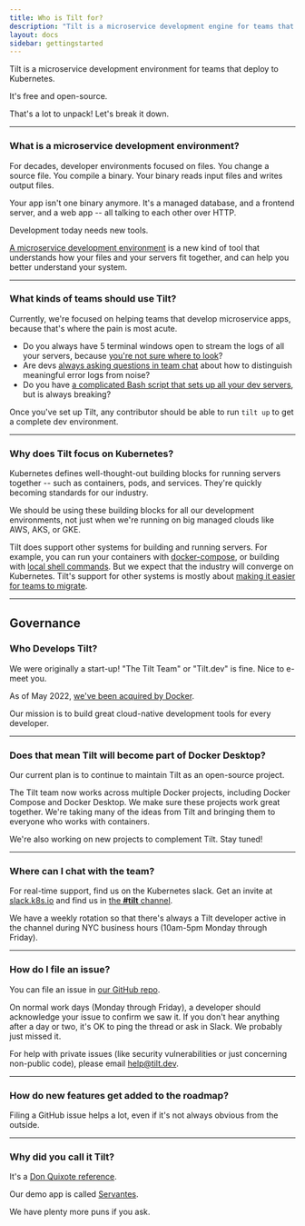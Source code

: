 ```yaml
---
title: Who is Tilt for?
description: "Tilt is a microservice development engine for teams that deploy to Kubernetes. But why did we build it?"
layout: docs
sidebar: gettingstarted
---
```


Tilt is a microservice development environment for teams that deploy to Kubernetes.

It's free and open-source.

That's a lot to unpack! Let's break it down.

---

### What is a microservice development environment?

For decades, developer environments focused on files. You change a source
file. You compile a binary. Your binary reads input files and writes output files.

Your app isn't one binary anymore. It's a managed database, and a frontend server,
and a web app -- all talking to each other over HTTP.

Development today needs new tools.

[A microservice development environment](https://blog.tilt.dev/2019/09/05/put-down-particle-accelerator.html)
is a new kind of tool that understands how your files and your servers fit
together, and can help you better understand your system.

---

### What kinds of teams should use Tilt?

Currently, we're focused on helping teams that develop microservice apps, because that's where
the pain is most acute.

- Do you always have 5 terminal windows open to stream the logs of all your
  servers, because
  [you're not sure where to look](https://blog.tilt.dev/2019/04/09/designing-a-better-interface-for-microservices-development.html)?
- Are devs [always asking questions in team chat](https://blog.tilt.dev/2019/10/01/solving-the-laggy-human-shell-problem.html) about how to distinguish meaningful error logs from noise?
- Do you have [a complicated Bash script that sets up all your dev servers](https://blog.tilt.dev/2018/12/05/tilt-is-the-start-sh-script-of-my-dreams.html), but is always breaking?

Once you've set up Tilt, any contributor should be able to run `tilt up` to get a complete dev environment.

---

### Why does Tilt focus on Kubernetes?

Kubernetes defines well-thought-out building blocks for running servers together --
such as containers, pods, and services. They're quickly becoming
standards for our industry.

We should be using these building blocks for all our development environments,
not just when we're running on big managed clouds like AWS, AKS, or GKE.

Tilt does support other systems for building and running servers. For example,
you can run your containers with [docker-compose](docker_compose.html), or
building with [local shell commands](api.html#api.local_resource).  But we
expect that the industry will converge on Kubernetes. Tilt's support for other
systems is mostly about
[making it easier for teams to migrate](https://blog.tilt.dev/2019/09/16/tips-on-moving-your-dev-env-from-docker-compose-to-kubernetes.html).

---

## Governance

### Who Develops Tilt?

We were originally a start-up! "The Tilt Team" or "Tilt.dev" is fine. Nice to e-meet you.

As of May 2022, [we've been acquired by Docker](https://www.docker.com/blog/welcome-tilt-fixing-the-pains-of-microservice-development-for-kubernetes/). 

Our mission is to build great cloud-native development tools for every developer.

---

### Does that mean Tilt will become part of Docker Desktop?

Our current plan is to continue to maintain Tilt as an open-source project.

The Tilt team now works across multiple Docker projects, including Docker
Compose and Docker Desktop. We make sure these projects work great
together. We're taking many of the ideas from Tilt and bringing them to everyone
who works with containers.

We're also working on new projects to complement Tilt. Stay tuned!

---

### Where can I chat with the team?

For real-time support, find us on the Kubernetes slack. Get an invite at
[slack.k8s.io](http://slack.k8s.io) and find us in
[the **#tilt** channel](https://kubernetes.slack.com/messages/CESBL84MV/).

We have a weekly rotation so that there's always a Tilt developer active in the
channel during NYC business hours (10am-5pm Monday through Friday).

---

### How do I file an issue?

You can file an issue in [our GitHub repo](https://github.com/tilt-dev/tilt/issues/new).

On normal work days (Monday through Friday), a developer should acknowledge your
issue to confirm we saw it. If you don't hear anything after a day or two, it's
OK to ping the thread or ask in Slack. We probably just missed it.

For help with private issues (like security vulnerabilities or just concerning non-public code),
please email [help@tilt.dev](mailto:help@tilt.dev).

---

### How do new features get added to the roadmap?

Filing a GitHub issue helps a lot, even if it's not always obvious from the outside.

---

### Why did you call it Tilt?

It's a [Don Quixote reference](https://en.wikipedia.org/wiki/Don_Quixote#Tilting_at_windmills).

Our demo app is called [Servantes](https://en.wikipedia.org/wiki/Miguel_de_Cervantes).

We have plenty more puns if you ask.

